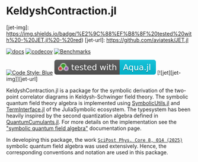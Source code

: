 # KeldyshContraction.jl

[docs-img]: https://img.shields.io/badge/docs-online-blue.svg
[docs-url]: https://oameye.github.io/KeldyshContraction.jl/

[codecov-img]: https://codecov.io/gh/oameye/KeldyshContraction.jl/branch/main/graph/badge.svg
[codecov-url]: https://codecov.io/gh/oameye/KeldyshContraction.jl

[benchmark-img]: https://github.com/qutip/QuantumToolbox.jl/actions/workflows/Benchmarks.yml/badge.svg?branch=main
[benchmark-url]: https://qutip.org/QuantumToolbox.jl/benchmarks/

[jet-img]: https://img.shields.io/badge/%E2%9C%88%EF%B8%8F%20tested%20with%20-%20JET.jl%20-%20red)
[jet-url]: https://github.com/aviatesk/JET.jl

[aqua-img]: https://raw.githubusercontent.com/JuliaTesting/Aqua.jl/master/badge.svg
[aqua-url]: https://github.com/JuliaTesting/Aqua.jl

[blue-img]: https://img.shields.io/badge/blue%20style%20-%20blue-4495d1.svg
[blue-url]: https://github.com/JuliaDiff/BlueStyle

[![docs][docs-img]][docs-url]
[![codecov][codecov-img]][codecov-url]
[![Benchmarks][benchmark-img]][benchmark-url]

[![Code Style: Blue][blue-img]][blue-url]
[![Aqua QA][aqua-img]][aqua-url]
[![jet][jet-img]][jet-url]

KeldyshContraction.jl is a package for the symbolic derivation of the two-point correlator diagrams in Keldysh-Schwinger field theory. The symbolic quantum field theory algebra is implemented using [SymbolicUtils.jl](https://github.com/JuliaSymbolics/SymbolicUtils.jl) and [TermInterface.jl](https://github.com/JuliaSymbolics/TermInterface.jl/) of the JuliaSymbolic ecosystem. The typesystem has been heavily inspired by the second quantization algebra defined in [QuantumCumulants.jl](https://github.com/qojulia/QuantumCumulants.jl). For more details on the implementation see the ["symbolic quantum field algebra"](https://oameye.github.io/KeldyshContraction.jl/dev/typesystem/) documentation page.

In developing this package, the work [`SciPost Phys. Core 8, 014 (2025)`](https://doi.org/10.21468/SciPostPhysCore.8.1.014) symbolic quantum field algebra was used extensively. Hence, the corresponding conventions and notation are used in this package.
